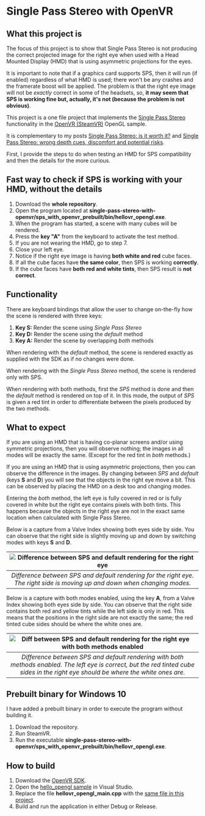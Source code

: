 # Single Pass Stereo with OpenVR

## What this project is
The focus of this project is to show that Single Pass Stereo is not producing the correct projected image for the right eye when used with a Head Mounted Display (HMD) that is using asymmetric projections for the eyes.

It is important to note that if a graphics card supports SPS, then it will run (if enabled) regardless of what HMD is used; there won't be any crashes and the framerate boost will be applied. The problem is that the right eye image will not be *exactly* correct in some of the headsets, so, **it may seem that SPS is working fine but, actually, it's not (because the problem is not obvious)**.

This project is a one file project that implements the [Single Pass Stereo](https://developer.nvidia.com/vrworks/graphics/singlepassstereo) functionality in the [OpenVR (SteamVR)](https://github.com/ValveSoftware/openvr) OpenGL sample.

It is complementary to my posts [Single Pass Stereo: is it worth it?](https://iliaskapouranis.com/2020/07/13/is-single-pass-stereo-worth-it/) and [Single Pass Stereo: wrong depth cues, discomfort and potential risks](https://iliaskapouranis.com/2020/08/13/single-pass-stereo-wrong-depth-cues-discomfort-and-potential-risks/).

First, I provide the steps to do when testing an HMD for SPS compatibility and then the details for the more curious.

## Fast way to check if SPS is working with your HMD, without the details
1. Download the **whole repository**.
2. Open the program located at **single-pass-stereo-with-openvr/sps_with_openvr_prebuilt/bin/hellovr_opengl.exe**.
3. When the program has started, a scene with many cubes will be rendered.
4. Press the **key "A"** from the keyboard to activate the test method.
5. If you are not wearing the HMD, go to step 7.
6. Close your left eye.
7. Notice if the right eye image is having **both white and red** cube faces.
8. If all the cube faces have **the same color**, then SPS is working **correctly**.
9. If the cube faces have **both red and white tints**, then SPS result is **not correct**.

## Functionality
There are keyboard bindings that allow the user to change on-the-fly how the scene is rendered with three keys:

1. **Key S:** Render the scene using *Single Pass Stereo*
2. **Key D:** Render the scene using the *default* method
3. **Key A:** Render the scene by overlapping *both* methods

When rendering with the *default* method, the scene is rendered exactly as supplied with the SDK as if no changes were done.

When rendering with the *Single Pass Stereo* method, the scene is rendered only with SPS.

When rendering with both methods, first the *SPS* method is done and then the *default* method is rendered on top of it. In this mode, the output of *SPS* is given a red tint in order to differentiate between the pixels produced by the two methods.

## What to expect
If you are using an HMD that is having co-planar screens and/or using symmetric projections, then you will observe nothing; the images in all modes will be exactly the same. (Except for the red tint in *both* methods.)

If you are using an HMD that is using asymmetric projections, then you can observe the difference in the images. By changing between *SPS* and *default* (keys **S** and **D**) you will see that the objects in the right eye move a bit. This can be observed by placing the HMD on a desk too and changing modes.

Entering the *both* method, the left eye is fully covered in red or is fully covered in white but the right eye contains pixels with both tints. This happens because the objects in the right eye are not in the exact same location when calculated with Single Pass Stereo.

Below is a capture from a Valve Index showing both eyes side by side. You can observe that the right side is slightly moving up and down by switching modes with keys **S** and **D**.

| ![Difference between SPS and default rendering for the right eye](https://github.com/ikapoura/Single-Pass-Stereo-with-SteamVR/blob/master/sps_right_eye_diff.gif "Difference between SPS and default rendering for the right eye") | 
|:--:| 
| *Difference between SPS and default rendering for the right eye. The right side is moving up and down when changing modes.* |

Below is a capture with both modes enabled, using the key **A**, from a Valve Index showing both eyes side by side. You can observe that the right side contains both red and yellow tints while the left side is only in red. This means that the positions in the right side are not exactly the same; the red tinted cube sides should be where the white ones are.

| ![Diff between SPS and default rendering for the right eye with both methods enabled](https://github.com/ikapoura/Single-Pass-Stereo-with-SteamVR/blob/master/sps_mirror_view_combined.gif "Diff between SPS and default rendering for the right eye with both methods enabled") | 
|:--:| 
| *Difference between SPS and default rendering with both methods enabled. The left eye is correct, but the red tinted cube sides in the right eye should be where the white ones are.* |

## Prebuilt binary for Windows 10
I have added a prebuilt binary in order to execute the program without building it.

1. Download the repository.
2. Run SteamVR.
3. Run the executable **single-pass-stereo-with-openvr/sps_with_openvr_prebuilt/bin/hellovr_opengl.exe**.


## How to build

1. Download the [OpenVR SDK](https://github.com/ValveSoftware/openvr).
2. Open the [hello_opengl sample](https://github.com/ValveSoftware/openvr/tree/master/samples/hellovr_opengl) in Visual Studio.
3. Replace the file **hellovr_opengl_main.cpp** with the [same file in this project](https://github.com/ikapoura/Single-Pass-Stereo-with-SteamVR/blob/master/hellovr_opengl_main.cpp).
4. Build and run the application in either Debug or Release.
